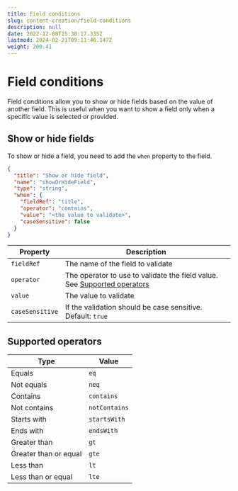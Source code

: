 ```yaml
---
title: Field conditions
slug: content-creation/field-conditions
description: null
date: 2022-12-08T15:30:17.335Z
lastmod: 2024-02-21T09:11:46.147Z
weight: 200.41
---
```


# Field conditions

Field conditions allow you to show or hide fields based on the value of another field.
This is useful when you want to show a field only when a specific value is selected or provided.

## Show or hide fields

To show or hide a field, you need to add the `when` property to the field.

```json
{
  "title": "Show or hide field",
  "name": "showOrHideField",
  "type": "string",
  "when": {
    "fieldRef": "title",
    "operator": "contains",
    "value": "<the value to validate>",
    "caseSensitive": false
  }
}
```

| Property | Description |
| --- | --- |
| `fieldRef` | The name of the field to validate |
| `operator` | The operator to use to validate the field value. See [Supported operators](#supported-operators) |
| `value` | The value to validate |
| `caseSensitive` | If the validation should be case sensitive. Default: `true` |

## Supported operators

| Type | Value |
| --- | --- |
| Equals | `eq` |
| Not equals | `neq` |
| Contains | `contains` |
| Not contains | `notContains` |
| Starts with | `startsWith` |
| Ends with | `endsWith` |
| Greater than | `gt` |
| Greater than or equal | `gte` |
| Less than | `lt` |
| Less than or equal | `lte` |
